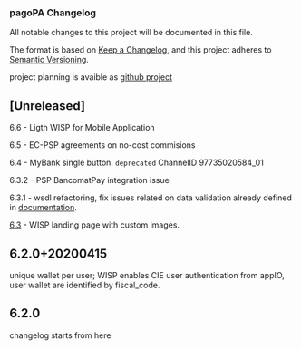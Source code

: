 ### pagoPA Changelog

All notable changes to this project will be documented in this file.

The format is based on [Keep a Changelog](https://keepachangelog.com/en/1.0.0/),
and this project adheres to [Semantic Versioning](https://semver.org/spec/v2.0.0.html).

project planning is avaible as [github project](https://github.com/pagopa/pagopa-api/projects/1)

## [Unreleased]

6.6 - Ligth WISP for Mobile Application

6.5 - EC-PSP agreements on no-cost commisions

6.4 - MyBank single button.
      `deprecated` ChannelID 97735020584_01

6.3.2 - PSP BancomatPay integration issue

6.3.1 - wsdl refactoring, fix issues related on data validation already defined in [documentation](https://docs.italia.it/italia/pagopa/pagopa-specifichepagamenti-docs/it/2.2.6/index.html).

[6.3](https://github.com/pagopa/pagopa-api/milestone/2) - WISP landing page with custom images.

## 6.2.0+20200415

unique wallet per user; WISP enables CIE user authentication from appIO, user wallet are identified by fiscal_code.

## 6.2.0

changelog starts from here
